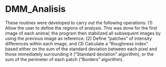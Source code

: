 # DMM_Analisis
These routines were developed to carry out the following operations:   (1) Allow the user to define the regions of analysis. This was done for the first image of each animal; the program then stabilized all subsequent images by using the previous image as reference.  (2) Define “patches” of intensity differences within each image, and   (3) Calculate a “Roughness index” based either on the sum of the standard deviation between each pixel and those immediately surrounding it (“Standard deviation” algorithm), or the sum of the perimeter of each patch (“Borders” algorithm).
